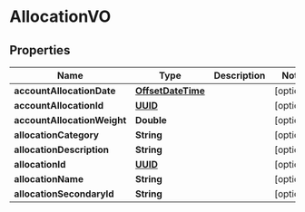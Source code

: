 
# AllocationVO

## Properties
Name | Type | Description | Notes
------------ | ------------- | ------------- | -------------
**accountAllocationDate** | [**OffsetDateTime**](OffsetDateTime.md) |  |  [optional]
**accountAllocationId** | [**UUID**](UUID.md) |  |  [optional]
**accountAllocationWeight** | **Double** |  |  [optional]
**allocationCategory** | **String** |  |  [optional]
**allocationDescription** | **String** |  |  [optional]
**allocationId** | [**UUID**](UUID.md) |  |  [optional]
**allocationName** | **String** |  |  [optional]
**allocationSecondaryId** | **String** |  |  [optional]



